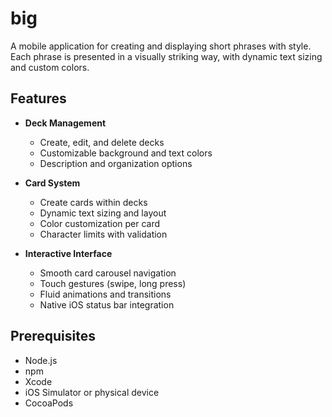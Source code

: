 # big

A mobile application for creating and displaying short phrases with style. Each phrase is presented in a visually striking way, with dynamic text sizing and custom colors.

## Features

- **Deck Management**
  - Create, edit, and delete decks
  - Customizable background and text colors
  - Description and organization options

- **Card System**
  - Create cards within decks
  - Dynamic text sizing and layout
  - Color customization per card
  - Character limits with validation

- **Interactive Interface**
  - Smooth card carousel navigation
  - Touch gestures (swipe, long press)
  - Fluid animations and transitions
  - Native iOS status bar integration

## Prerequisites

- Node.js
- npm
- Xcode
- iOS Simulator or physical device
- CocoaPods
